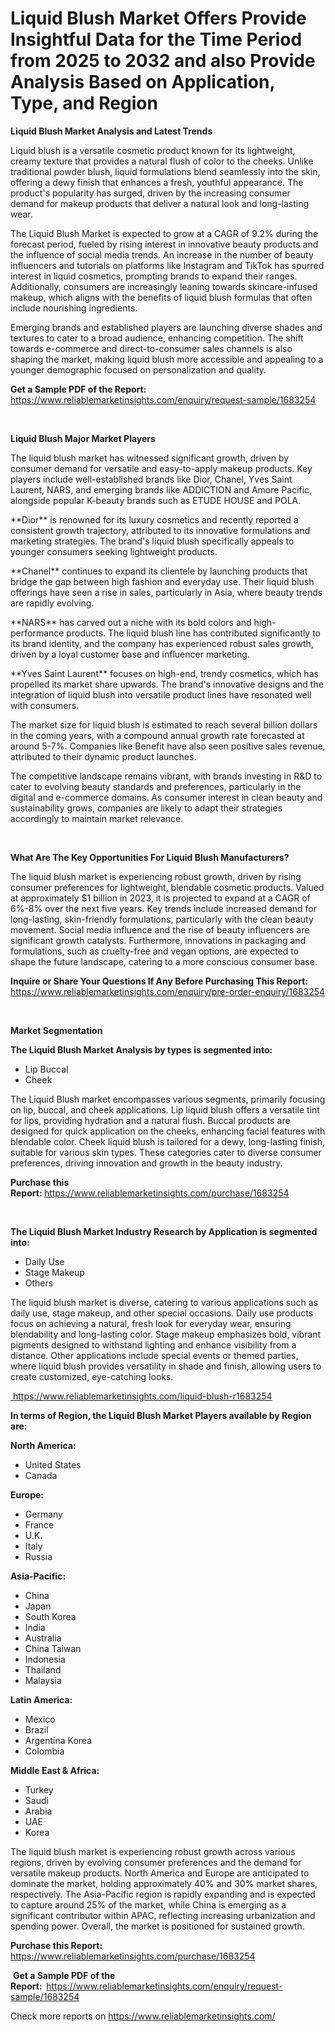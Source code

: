 <p><h1>Liquid Blush Market Offers Provide Insightful Data for the Time Period from 2025 to 2032 and also Provide Analysis Based on Application, Type, and Region</h1></p><p><strong>Liquid Blush Market Analysis and Latest Trends</strong></p>
<p><p>Liquid blush is a versatile cosmetic product known for its lightweight, creamy texture that provides a natural flush of color to the cheeks. Unlike traditional powder blush, liquid formulations blend seamlessly into the skin, offering a dewy finish that enhances a fresh, youthful appearance. The product's popularity has surged, driven by the increasing consumer demand for makeup products that deliver a natural look and long-lasting wear.</p><p>The Liquid Blush Market is expected to grow at a CAGR of 9.2% during the forecast period, fueled by rising interest in innovative beauty products and the influence of social media trends. An increase in the number of beauty influencers and tutorials on platforms like Instagram and TikTok has spurred interest in liquid cosmetics, prompting brands to expand their ranges. Additionally, consumers are increasingly leaning towards skincare-infused makeup, which aligns with the benefits of liquid blush formulas that often include nourishing ingredients.</p><p>Emerging brands and established players are launching diverse shades and textures to cater to a broad audience, enhancing competition. The shift towards e-commerce and direct-to-consumer sales channels is also shaping the market, making liquid blush more accessible and appealing to a younger demographic focused on personalization and quality.</p></p>
<p><strong>Get a Sample PDF of the Report:&nbsp;</strong> <a href="https://www.reliablemarketinsights.com/enquiry/request-sample/1683254?utm_campaign=2143&utm_medium=2&utm_source=Github&utm_content=ia&utm_term=09022025&utm_id=liquid-blush">https://www.reliablemarketinsights.com/enquiry/request-sample/1683254</a></p>
<p>&nbsp;</p>
<p><strong>Liquid Blush Major Market Players</strong></p>
<p><p>The liquid blush market has witnessed significant growth, driven by consumer demand for versatile and easy-to-apply makeup products. Key players include well-established brands like Dior, Chanel, Yves Saint Laurent, NARS, and emerging brands like ADDICTION and Amore Pacific, alongside popular K-beauty brands such as ETUDE HOUSE and POLA.</p><p>**Dior** is renowned for its luxury cosmetics and recently reported a consistent growth trajectory, attributed to its innovative formulations and marketing strategies. The brand's liquid blush specifically appeals to younger consumers seeking lightweight products.</p><p>**Chanel** continues to expand its clientele by launching products that bridge the gap between high fashion and everyday use. Their liquid blush offerings have seen a rise in sales, particularly in Asia, where beauty trends are rapidly evolving.</p><p>**NARS** has carved out a niche with its bold colors and high-performance products. The liquid blush line has contributed significantly to its brand identity, and the company has experienced robust sales growth, driven by a loyal customer base and influencer marketing.</p><p>**Yves Saint Laurent** focuses on high-end, trendy cosmetics, which has propelled its market share upwards. The brand's innovative designs and the integration of liquid blush into versatile product lines have resonated well with consumers.</p><p>The market size for liquid blush is estimated to reach several billion dollars in the coming years, with a compound annual growth rate forecasted at around 5-7%. Companies like Benefit have also seen positive sales revenue, attributed to their dynamic product launches.</p><p>The competitive landscape remains vibrant, with brands investing in R&D to cater to evolving beauty standards and preferences, particularly in the digital and e-commerce domains. As consumer interest in clean beauty and sustainability grows, companies are likely to adapt their strategies accordingly to maintain market relevance.</p></p>
<p>&nbsp;</p>
<p><strong>What Are The Key Opportunities For Liquid Blush Manufacturers?</strong></p>
<p><p>The liquid blush market is experiencing robust growth, driven by rising consumer preferences for lightweight, blendable cosmetic products. Valued at approximately $1 billion in 2023, it is projected to expand at a CAGR of 6%-8% over the next five years. Key trends include increased demand for long-lasting, skin-friendly formulations, particularly with the clean beauty movement. Social media influence and the rise of beauty influencers are significant growth catalysts. Furthermore, innovations in packaging and formulations, such as cruelty-free and vegan options, are expected to shape the future landscape, catering to a more conscious consumer base.</p></p>
<p><strong>Inquire or Share Your Questions If Any Before Purchasing This Report:</strong> <a href="https://www.reliablemarketinsights.com/enquiry/pre-order-enquiry/1683254?utm_campaign=2143&utm_medium=2&utm_source=Github&utm_content=ia&utm_term=09022025&utm_id=liquid-blush">https://www.reliablemarketinsights.com/enquiry/pre-order-enquiry/1683254</a></p>
<p>&nbsp;</p>
<p><strong>Market Segmentation</strong></p>
<p><strong>The Liquid Blush Market Analysis by types is segmented into:</strong></p>
<p><ul><li>Lip Buccal</li><li>Cheek</li></ul></p>
<p><p>The Liquid Blush market encompasses various segments, primarily focusing on lip, buccal, and cheek applications. Lip liquid blush offers a versatile tint for lips, providing hydration and a natural flush. Buccal products are designed for quick application on the cheeks, enhancing facial features with blendable color. Cheek liquid blush is tailored for a dewy, long-lasting finish, suitable for various skin types. These categories cater to diverse consumer preferences, driving innovation and growth in the beauty industry.</p></p>
<p><strong>Purchase this Report:&nbsp;</strong><a href="https://www.reliablemarketinsights.com/purchase/1683254?utm_campaign=2143&utm_medium=2&utm_source=Github&utm_content=ia&utm_term=09022025&utm_id=liquid-blush">https://www.reliablemarketinsights.com/purchase/1683254</a></p>
<p>&nbsp;</p>
<p><strong>The Liquid Blush Market Industry Research by Application is segmented into:</strong></p>
<p><ul><li>Daily Use</li><li>Stage Makeup</li><li>Others</li></ul></p>
<p><p>The liquid blush market is diverse, catering to various applications such as daily use, stage makeup, and other special occasions. Daily use products focus on achieving a natural, fresh look for everyday wear, ensuring blendability and long-lasting color. Stage makeup emphasizes bold, vibrant pigments designed to withstand lighting and enhance visibility from a distance. Other applications include special events or themed parties, where liquid blush provides versatility in shade and finish, allowing users to create customized, eye-catching looks.</p></p>
<p><a href="https://www.reliablemarketinsights.com/liquid-blush-r1683254?utm_campaign=2143&utm_medium=2&utm_source=Github&utm_content=ia&utm_term=09022025&utm_id=liquid-blush">&nbsp;https://www.reliablemarketinsights.com/liquid-blush-r1683254</a></p>
<p><strong>In terms of Region, the Liquid Blush Market Players available by Region are:</strong></p>
<p>
    <p> <strong> North America: </strong>
        <ul>
            <li>United States</li>
            <li>Canada</li>
        </ul>
        </p> 
    <p> <strong> Europe: </strong>
        <ul>
            <li>Germany</li>
            <li>France</li>
            <li>U.K.</li>
            <li>Italy</li>
            <li>Russia</li>
        </ul>
        </p> 
    <p> <strong> Asia-Pacific: </strong>
        <ul>
            <li>China</li>
            <li>Japan</li>
            <li>South Korea</li>
            <li>India</li>
            <li>Australia</li>
            <li>China Taiwan</li>
            <li>Indonesia</li>
            <li>Thailand</li>
            <li>Malaysia</li>
        </ul>
        </p> 
    <p> <strong> Latin America: </strong>
        <ul>
            <li>Mexico</li>
            <li>Brazil</li>
            <li>Argentina Korea</li>
            <li>Colombia</li>
        </ul>
        </p> 
    <p> <strong> Middle East & Africa: </strong>
        <ul>
            <li>Turkey</li>
            <li>Saudi</li>
            <li>Arabia</li>
            <li>UAE</li>
            <li>Korea</li>
        </ul>
    </p>
    </p>
<p><p>The liquid blush market is experiencing robust growth across various regions, driven by evolving consumer preferences and the demand for versatile makeup products. North America and Europe are anticipated to dominate the market, holding approximately 40% and 30% market shares, respectively. The Asia-Pacific region is rapidly expanding and is expected to capture around 25% of the market, while China is emerging as a significant contributor within APAC, reflecting increasing urbanization and spending power. Overall, the market is positioned for sustained growth.</p></p>
<p><strong>Purchase this Report: </strong><a href="https://www.reliablemarketinsights.com/purchase/1683254?utm_campaign=2143&utm_medium=2&utm_source=Github&utm_content=ia&utm_term=09022025&utm_id=liquid-blush">https://www.reliablemarketinsights.com/purchase/1683254</a></p>
<p>&nbsp;<strong>Get a Sample PDF of the Report:&nbsp;&nbsp;</strong><a href="https://www.reliablemarketinsights.com/enquiry/request-sample/1683254?utm_campaign=2143&utm_medium=2&utm_source=Github&utm_content=ia&utm_term=09022025&utm_id=liquid-blush">https://www.reliablemarketinsights.com/enquiry/request-sample/1683254</a></p>
<p><strong></strong></p>
<p>Check more reports on <a href="https://www.reliablemarketinsights.com/?utm_campaign=2143&utm_medium=2&utm_source=Github&utm_content=ia&utm_term=09022025&utm_id=liquid-blush">https://www.reliablemarketinsights.com/</a></p>